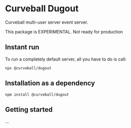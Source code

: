 Curveball Dugout
================

Curveball multi-user server event server.

This package is EXPERIMENTAL. Not ready for production


Instant run
-----------

To run a completely default server, all you have to do is call:

    npx @curveball/dugout


Installation as a dependency
----------------------------

    npm install @curveball/dugout


Getting started
---------------

...


[1]: https://github.com/curveball/dugout
